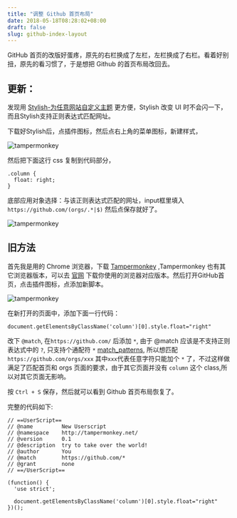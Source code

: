 ```yaml
---
title: "调整 Github 首页布局"
date: 2018-05-18T08:28:02+08:00
draft: false
slug: github-index-layout
---
```


GitHub 首页的改版好蛋疼，原先的右栏换成了左栏，左栏换成了右栏。看着好别扭，原先的看习惯了，于是想把 Github 的首页布局改回去。


## 更新：

发现用 [Stylish-为任意网站自定义主题](https://chrome.google.com/webstore/detail/stylish-custom-themes-for/fjnbnpbmkenffdnngjfgmeleoegfcffe) 更方便，Stylish 改变 UI 时不会闪一下，而且Stylish支持正则表达式匹配网址。

下载好Stylish后，点插件图标，然后点右上角的菜单图标，新建样式，

![tampermonkey](/img/2018/stylish-setting.png)

然后把下面这行 css 复制到代码部分，

```
.column {
  float: right;
}
```

底部应用对象选择：与该正则表达式匹配的网址，input框里填入 `https://github.com/(orgs/.*|$)` 然后点保存就好了。

![tampermonkey](/img/2018/stylish-github.png)


## 旧方法
首先我是用的 Chrome 浏览器，下载 [Tampermonkey](https://chrome.google.com/webstore/detail/tampermonkey/dhdgffkkebhmkfjojejmpbldmpobfkfo) ,Tampermonkey 也有其它浏览器版本，可以去 [官网](https://tampermonkey.net/) 下载你使用的浏览器对应版本。然后打开GitHub首页，点击插件图标，点添加新脚本。

![tampermonkey](/img/2018/tampermonkey.png)

在新打开的页面中，添加下面一行代码：

```
document.getElementsByClassName('column')[0].style.float="right"
```

改下 `@match`, 在`https://github.com/` 后添加 `*`, 由于 @match 应该是不支持正则表达式中的 `?`,  只支持个通配符 `*` [match_patterns](https://developer.chrome.com/extensions/match_patterns), 所以想匹配 `https://github.com/orgs/xxx` 其中`xxx`代表任意字符只能加个 `*` 了，不过这样做满足了匹配首页和 orgs 页面的要求，由于其它页面并没有 `column` 这个 class,所以对其它页面无影响。

按 `Ctrl + S` 保存，然后就可以看到 Github 首页布局恢复了。

完整的代码如下:

```
// ==UserScript==
// @name         New Userscript
// @namespace    http://tampermonkey.net/
// @version      0.1
// @description  try to take over the world!
// @author       You
// @match        https://github.com/*
// @grant        none
// ==/UserScript==

(function() {
  'use strict';

  document.getElementsByClassName('column')[0].style.float="right"
})();
```

